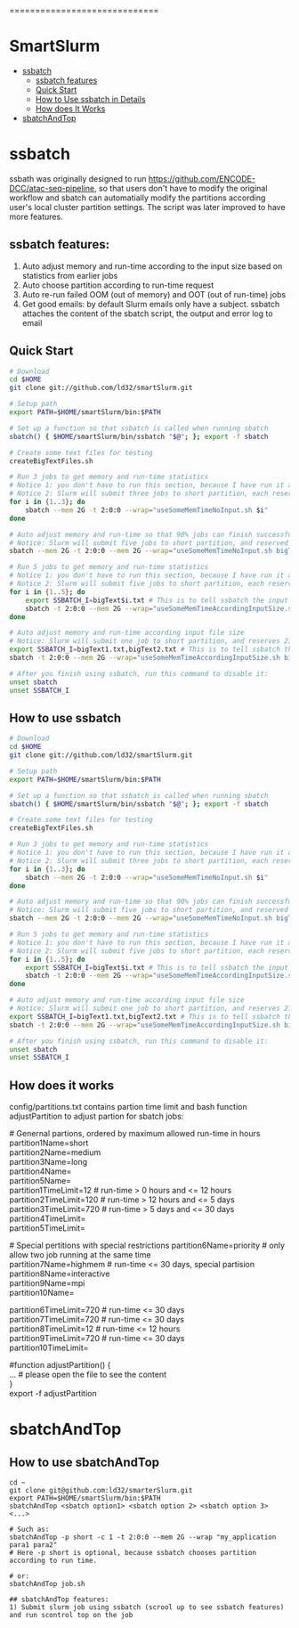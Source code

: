 =============================
# SmartSlurm
- [ssbatch](#ssbatch)
    - [ssbatch features](#ssbatch-features)
    - [Quick Start](#quick-start)
    - [How to Use ssbatch in Details]($how-to-use-ssbatch-in-details) 
    - [How does It Works]($how-does-it-works)
- [sbatchAndTop](#sbatchAndTop)
# ssbatch
ssbath was originally designed to run https://github.com/ENCODE-DCC/atac-seq-pipeline, so that users don't have to modify the original workflow and sbatch can automatially modify the partitions according user's local cluster partition settings. The script was later improved to have more features.
## ssbatch features:
1) Auto adjust memory and run-time according to the input size based on statistics from earlier jobs
2) Auto choose partition according to run-time request
3) Auto re-run failed OOM (out of memory) and OOT (out of run-time) jobs
4) Get good emails: by default Slurm emails only have a subject. ssbatch attaches the content of the sbatch script, the output and error log to email
## Quick Start
``` bash
# Download
cd $HOME 
git clone git://github.com/ld32/smartSlurm.git  

# Setup path
export PATH=$HOME/smartSlurm/bin:$PATH  

# Set up a function so that ssbatch is called when running sbatch
sbatch() { $HOME/smartSlurm/bin/ssbatch "$@"; }; export -f sbatch                                 

# Create some text files for testing
createBigTextFiles.sh

# Run 3 jobs to get memory and run-time statistics
# Notice 1: you don't have to run this section, because I have run it and save the statistics in $HOME/smartSlurm
# Notice 2: Slurm will submit three jobs to short partition, each reserves 2G memory and 2 hour run-time 
for i in {1..3}; do
    sbatch --mem 2G -t 2:0:0 --wrap="useSomeMemTimeNoInput.sh $i"
done

# Auto adjust memory and run-time so that 90% jobs can finish successfully
# Notice: Slurm will submit five jobs to short partition, and reserved 19M memory and 7 minute run-time 
sbatch --mem 2G -t 2:0:0 --mem 2G --wrap="useSomeMemTimeNoInput.sh bigText1.txt 1"

# Run 5 jobs to get memory and run-time statistics
# Notice 1: you don't have to run this section, because I have run it and save the statistics in $HOME/smartSlurm
# Notice 2: Slurm will submit five jobs to short partition, each reserves 2G memory and 2 hour run-time 
for i in {1..5}; do
    export SSBATCH_I=bigText$i.txt # This is to tell ssbatch the input file to calculate input file size
    sbatch -t 2:0:0 --mem 2G --wrap="useSomeMemTimeAccordingInputSize.sh bigText$i.txt"
done

# Auto adjust memory and run-time according input file size
# Notice: Slurm will submit one job to short partition, and reserves 21M memory and 13 minute run-time 
export SSBATCH_I=bigText1.txt,bigText2.txt # This is to tell ssbatch the input file to calculate input file size 
sbatch -t 2:0:0 --mem 2G --wrap="useSomeMemTimeAccordingInputSize.sh bigText1.txt bigText$2.txt"

# After you finish using ssbatch, run this command to disable it:    
unset sbatch
unset SSBATCH_I
```

## How to use ssbatch
``` bash
# Download
cd $HOME 
git clone git://github.com/ld32/smartSlurm.git  

# Setup path
export PATH=$HOME/smartSlurm/bin:$PATH  

# Set up a function so that ssbatch is called when running sbatch
sbatch() { $HOME/smartSlurm/bin/ssbatch "$@"; }; export -f sbatch                                 

# Create some text files for testing
createBigTextFiles.sh

# Run 3 jobs to get memory and run-time statistics
# Notice 1: you don't have to run this section, because I have run it and save the statistics in $HOME/smartSlurm
# Notice 2: Slurm will submit three jobs to short partition, each reserves 2G memory and 2 hour run-time 
for i in {1..3}; do
    sbatch --mem 2G -t 2:0:0 --wrap="useSomeMemTimeNoInput.sh $i"
done

# Auto adjust memory and run-time so that 90% jobs can finish successfully
# Notice: Slurm will submit five jobs to short partition, and reserved 19M memory and 7 minute run-time 
sbatch --mem 2G -t 2:0:0 --mem 2G --wrap="useSomeMemTimeNoInput.sh bigText1.txt 1"

# Run 5 jobs to get memory and run-time statistics
# Notice 1: you don't have to run this section, because I have run it and save the statistics in $HOME/smartSlurm
# Notice 2: Slurm will submit five jobs to short partition, each reserves 2G memory and 2 hour run-time 
for i in {1..5}; do
    export SSBATCH_I=bigText$i.txt # This is to tell ssbatch the input file to calculate input file size
    sbatch -t 2:0:0 --mem 2G --wrap="useSomeMemTimeAccordingInputSize.sh bigText$i.txt"
done

# Auto adjust memory and run-time according input file size
# Notice: Slurm will submit one job to short partition, and reserves 21M memory and 13 minute run-time 
export SSBATCH_I=bigText1.txt,bigText2.txt # This is to tell ssbatch the input file to calculate input file size 
sbatch -t 2:0:0 --mem 2G --wrap="useSomeMemTimeAccordingInputSize.sh bigText1.txt bigText$2.txt"

# After you finish using ssbatch, run this command to disable it:    
unset sbatch
unset SSBATCH_I
```

## How does it works
config/partitions.txt contains partion time limit and bash function adjustPartition to adjust partion for sbatch jobs: 

\# Genernal partions, ordered by maximum allowed run-time in hours 
partition1Name=short   
partition2Name=medium  
partition3Name=long        
partition4Name=      
partition5Name=     
partition1TimeLimit=12  # run-time > 0 hours and <= 12 hours    
partition2TimeLimit=120 # run-time > 12 hours and <= 5 days     
partition3TimeLimit=720 # run-time > 5 days and <= 30 days  
partition4TimeLimit=    
partition5TimeLimit=    

\# Special pertitions with special restrictions
partition6Name=priority    # only allow two job running at the same time        
partition7Name=highmem     # run-time <= 30 days, special partision     
partition8Name=interactive      
partition9Name=mpi      
partition10Name=        

partition6TimeLimit=720 # run-time <= 30 days   
partition7TimeLimit=720 # run-time <= 30 days   
partition8TimeLimit=12  # run-time <= 12 hours      
partition9TimeLimit=720 # run-time <= 30 days       
partition10TimeLimit=       

\#function 
adjustPartition() {         
    ... # please open the file to see the content         
}       
export -f adjustPartition 



# sbatchAndTop
## How to use sbatchAndTop
```
cd ~    
git clone git@github.com:ld32/smarterSlurm.git  
export PATH=$HOME/smartSlurm/bin:$PATH    
sbatchAndTop <sbatch option1> <sbatch option 2> <sbatch option 3> <...> 

# Such as:    
sbatchAndTop -p short -c 1 -t 2:0:0 --mem 2G --wrap "my_application para1 para2" 
# Here -p short is optional, because ssbatch chooses partition according to run time.  

# or:     
sbatchAndTop job.sh 

## sbatchAndTop features:
1) Submit slurm job using ssbatch (scrool up to see ssbatch features) and run scontrol top on the job
